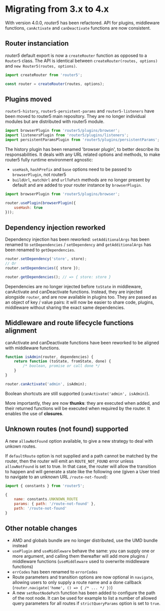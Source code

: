 # Migrating from 3.x to 4.x

With version 4.0.0, _router5_ has been refactored. API for plugins, middleware functions, `canActivate` and `canDeactivate` functions are now consistent.

## Router instanciation

_router5_ default export is now a `createRouter` function as opposed to a `Router5` class. The API is identical between `createRouter(routes, options)` and `new Router5(routes, options)`.

```javascript
import createRouter from 'router5';

const router = createRouter(routes, options);
```

## Plugins moved

`router5-history`, `router5-persistent-params` and `router5-listeners` have been moved to router5 main repository. They are no longer individual modules but are distributed with router5 module.

```javascript
import browserPlugin from 'router5/plugins/browser';
import listenersPlugin from 'router5/plugins/listeners';
import persistentParamsPlugin from 'router5/plugins/persistentParams';
```

The history plugin has been renamed 'browser plugin', to better describe its responsabilities. It deals with any URL related options and methods, to make router5 fully runtime environment agnostic:

* `useHash`, `hashPrefix` and `base` options need to be passed to `browserPlugin`, not router5
* `buildUrl`, `matchUrl` and `urlToPath` methods are no longer present by default and are added to your router instance by `browserPlugin`.

```javascript
import browserPlugin from 'router5/plugins/browser';

router.usePlugin(browserPlugin({
    useHash: true
}));
```

## Dependency injection reworked

Dependency injection has been reworked: `setAdditionalArgs` has been renamed to `setDependencies` / `setDependency` and `getAdditionalArgs` has been renamed to `getDependencies`.

```javascript
router.setDependency('store', store);
// Or
router.setDependencies({ store });

router.getDependencies(); // => { store: store }
```

Dependencies are no longer injected before `toState` in middleware, canActivate and canDeactivate functions. Instead, they are injected alongside `router`, and are now available in plugins too. They are passed as an object of key / value pairs: it will now be easier to share code, plugins, middleware without sharing the exact same dependencies.

## Middleware and route lifecycle functions alignment

canActivate and canDeactivate functions have been reworked to be aligned with middleware functions.

```javascript
function isAdmin(router, dependencies) {
    return function (toState, fromState, done) {
        /* boolean, promise or call done */
    }
}

router.canActivate('admin', isAdmin);
```

Boolean shortcuts are still supported \(`canActivate('admin', isAdmin)`\).

More importantly, they are now **thunks**: they are executed when added, and their returned functions will be executed when required by the router. It enables the use of **closures**.

## Unknown routes \(not found\) supported

A new `allowNotFound` option available, to give a new strategy to deal with unkown routes.

If `defaultRoute` option is not supplied and a path cannot be matched by the router, then the router will emit an `ROUTE_NOT_FOUND` error unless `allowNotFound` is set to true. In that case, the router will allow the transition to happen and will generate a state like the following one \(given a User tried to navigate to an unknown URL `/route-not-found`\):

```javascript
import { constants } from 'router5';

{
    name: constants.UNKNOWN_ROUTE
    params: { path: '/route-not-found' },
    path: '/route-not-found'
}
```

## Other notable changes

* AMD and globals bundle are no longer distributed, use the UMD bundle instead
* `usePlugin` and `useMiddleware` behave the same: you can supply one or more argument, and calling them thereafter will add more plugins / middleware functions \(`useMiddleware` used to overwrite middleware functions\)
* `errCodes` has been renamed to `errorCodes`
* Route parameters and transition options are now optional in `navigate`, allowing users to only supply a route name and a done callback \(`router.navigate('home', () => { /* ... */ })`\)
* A new `setRootNodePath` function has been added to configure the path of the root node. It can be used for example to list a number of allowed query parameters for all routes if `strictQueryParams` option is set to `true`.

